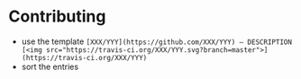 # Contributing

- use the template `[XXX/YYY](https://github.com/XXX/YYY) — DESCRIPTION [<img src="https://travis-ci.org/XXX/YYY.svg?branch=master">](https://travis-ci.org/XXX/YYY)`
- sort the entries
